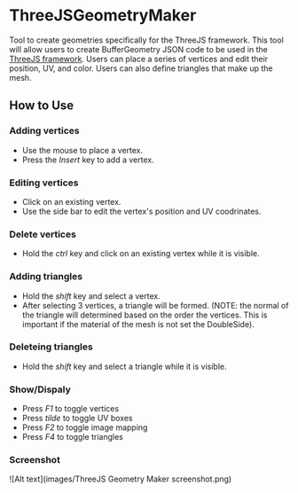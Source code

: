 # ThreeJSGeometryMaker
Tool to create geometries specifically for the ThreeJS framework. This tool will allow users to create BufferGeometry JSON code to be used in the [ThreeJS framework](https://github.com/mrdoob/three.js/). Users can place a series of vertices and edit their position, UV, and color. Users can also define triangles that make up the mesh.

## How to Use
### Adding vertices
- Use the mouse to place a vertex.
- Press the *Insert* key to add a vertex.

### Editing vertices
- Click on an existing vertex.
- Use the side bar to edit the vertex's position and UV coodrinates.

### Delete vertices
- Hold the *ctrl* key and click on an existing vertex while it is visible.

### Adding triangles
- Hold the *shift* key and select a vertex.
- After selecting 3 vertices, a triangle will be formed. (NOTE: the normal of the triangle will determined based on the order the vertices. This is important if the material of the mesh is not set the DoubleSide).

### Deleteing triangles
- Hold the *shift* key and select a triangle while it is visible.

### Show/Dispaly
- Press *F1* to toggle vertices
- Press *tilde* to toggle UV boxes
- Press *F2* to toggle image mapping
- Press *F4* to toggle triangles

### Screenshot
![Alt text](images/ThreeJS Geometry Maker screenshot.png)
